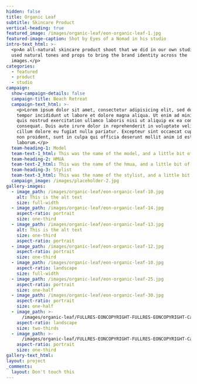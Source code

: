 ```yaml
---
hidden: false
title: Organic Leaf
subtitle: Skincare Product
vertical-heading: true
featured_image: /images/organic-leaf/eon-organic-leaf-1.jpg
featured-image-caption: Shot by Eyes of a Nomad in his studio
intro-text_html: >-
  <p>An all-natural skincare product shoot that we did in our own studio. We
  used natural tones and props to bring the brand identity across the
  images.</p>
categories:
  - featured
  - product
  - studio
campaign:
  show-campaign-details: false
  campaign-title: Beach Retreat
  campaign-text_html: >-
    <p>Lorem ipsum dolor sit amet, consectetur adipisicing elit, sed do eiusmod
    tempor incididunt ut labore et dolore magna aliqua. Ut enim ad minim veniam,
    quis nostrud exercitation ullamco laboris nisi ut aliquip ex ea commodo
    consequat. Duis aute irure dolor in reprehenderit in voluptate velit esse
    cillum dolore eu fugiat nulla pariatur. Excepteur sint occaecat cupidatat
    non proident, sunt in culpa qui officia deserunt mollit anim id est
    laborum.</p>
  team-heading-1: Model
  team-text-1_html: This was the name of the model, and a little bit of a blurb about her.
  team-heading-2: HMUA
  team-text-2_html: This was the name of the hmua, and a little bit of a blurb about her.
  team-heading-3: Stylist
  team-text-3_html: This was the name of the stylist, and a little bit of a blurb about her.
  campaign_image: /images/placeholder-2.jpg
gallery-images:
  - image_path: /images/organic-leaf/eon-organic-leaf-10.jpg
    alt: This is the alt text
    size: full-width
  - image_path: /images/organic-leaf/eon-organic-leaf-14.jpg
    aspect-ratio: portrait
    size: one-third
  - image_path: /images/organic-leaf/eon-organic-leaf-13.jpg
    alt: This is the alt text
    size: one-third
    aspect-ratio: portrait
  - image_path: /images/organic-leaf/eon-organic-leaf-12.jpg
    aspect-ratio: portrait
    size: one-third
  - image_path: /images/organic-leaf/eon-organic-leaf-10.jpg
    aspect-ratio: landscape
    size: full-width
  - image_path: /images/organic-leaf/eon-organic-leaf-25.jpg
    aspect-ratio: portrait
    size: one-half
  - image_path: /images/organic-leaf/eon-organic-leaf-30.jpg
    aspect-ratio: portrait
    size: one-half
  - image_path: >-
      /images/organic-leaf/FULLRES-EONCOPYRIGHT-FULLRES-EONCOPYRIGHT-Capture-One-Catalog0125-2.jpg
    aspect-ratio: landscape
    size: two-thirds
  - image_path: >-
      /images/organic-leaf/FULLRES-EONCOPYRIGHT-FULLRES-EONCOPYRIGHT-Capture-One-Catalog0235.jpg
    aspect-ratio: portrait
    size: one-third
gallery-text_html:
layout: project
_comments:
  layout: Don't touch this
---
```

